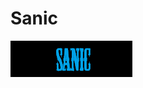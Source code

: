 # Sanic
<img src= "https://github.com/banup1101/Sanic/blob/master/Brandon%20A/sanicimages/title.png">
<img src= "
